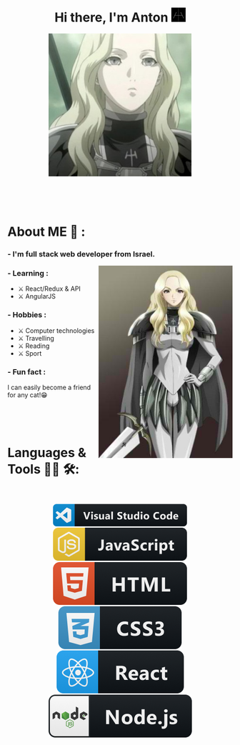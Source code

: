 <h1 align="center">Hi there, I'm Anton <img src="https://github.com/TaskForce73/TaskForce73/blob/main/testFolder/download.png" alt="Claymore" height="32" width="32" /></h1>
<p align="center"><img src="https://github.com/TaskForce73/TaskForce73/blob/main/testFolder/opening.JPG" alt="Teresa Of The Faint Smile" height="320" width="320"/></p>


</br>
</br>
</br>


# About ME 💬 :

### - I'm full stack web developer from Israel.

<img hight="200" width="300" alt="GIF" align="right" src="https://github.com/TaskForce73/TaskForce73/blob/main/testFolder/IMG_3704.JPG">

### - Learning :
- ⚔ React/Redux & API
- ⚔ AngularJS

### - Hobbies : 
- ⚔ Computer technologies
- ⚔ Travelling 
- ⚔ Reading 
- ⚔ Sport

### - Fun fact :
I can easily become a friend for any cat!😁

</br>
</br>
</br>

# Languages & Tools 👨‍💻 🛠:
</br>

<p align="center">
<!-- For more icons please follow  https://github.com/MikeCodesDotNET/ColoredBadges -->
<img src="https://github.com/TaskForce73/TaskForce73/blob/main/testFolder/visualstudio_code%403x.png" alt="vs code" width="300" hight="150">
<img src="https://github.com/TaskForce73/TaskForce73/blob/main/testFolder/js%403x.png" alt="js"  width="300" hight="100">
<img src="https://github.com/TaskForce73/TaskForce73/blob/main/testFolder/html%403x.png" alt="html" width="" hight="">
</br>
<img src="https://github.com/TaskForce73/TaskForce73/blob/main/testFolder/css3%403x.png" alt="css" width="" hight="">
<img src="https://github.com/TaskForce73/TaskForce73/blob/main/testFolder/react%403x.png" alt="react" width="" hight="">
<img src="https://github.com/TaskForce73/TaskForce73/blob/main/testFolder/nodejs%403x.png" alt="nodeJS" width="" hight="">
</p>


</br>
</br>
</br>
